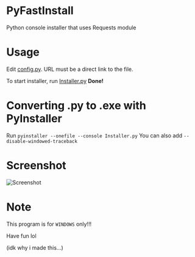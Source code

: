 # PyFastInstall
Python console installer that uses Requests module
# Usage
Edit [config.py](https://github.com/knockstick/PyFastInstall/blob/main/config.py). URL must be a direct link to the file.

To start installer, run [Installer.py](https://github.com/knockstick/PyFastInstall/blob/main/Installer.py)
**Done!**

# Converting .py to .exe with PyInstaller

Run ```pyinstaller --onefile --console Installer.py``` You can also add ```--disable-windowed-traceback```

# Screenshot
![Screenshot](https://media.discordapp.net/attachments/872388362160455693/919532248628363334/2021-12-12_171242.png)

# Note
This program is for ```WINDOWS``` only!!!

Have fun lol

(idk why i made this...)
